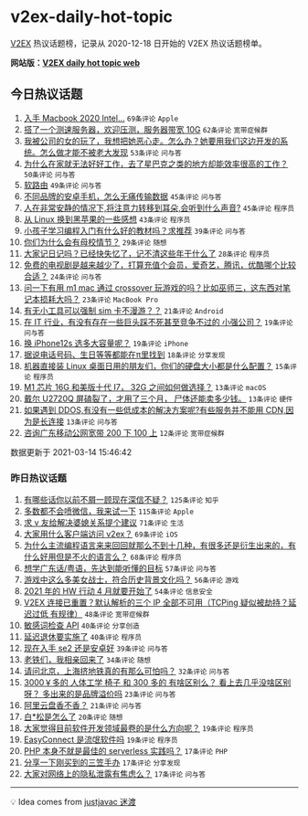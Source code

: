 # v2ex-daily-hot-topic

[V2EX](https://www.v2ex.com/) 热议话题榜，记录从 2020-12-18 日开始的 V2EX 热议话题榜单。

**网站版：[V2EX daily hot topic web](https://boojack.github.io/v2ex-daily-hot-topic-web/)**

## 今日热议话题

<!-- TODAY BEGIN -->

1. [入手 Macbook 2020 Intel...](https://www.v2ex.com/t/761488) `69条评论` `Apple`
1. [搭了一个测速服务器，欢迎压测，服务器带宽 10G](https://www.v2ex.com/t/761503) `62条评论` `宽带症候群`
1. [我被公司的女的玩了，我想把她恶心走。怎么办？她要用我们这边开发的系统。怎么做才能不被老大发现](https://www.v2ex.com/t/761465) `53条评论` `问与答`
1. [为什么在家就无法好好工作，去了星巴克之类的地方却能效率很高的工作？](https://www.v2ex.com/t/761445) `50条评论` `问与答`
1. [软路由](https://www.v2ex.com/t/761443) `49条评论` `问与答`
1. [不同品牌的安卓手机，怎么无痛传输数据](https://www.v2ex.com/t/761471) `45条评论` `问与答`
1. [人在非常安静的情况下,将注意力转移到耳朵,会听到什么声音?](https://www.v2ex.com/t/761549) `45条评论` `程序员`
1. [从 Linux 换到黑苹果的一些感想](https://www.v2ex.com/t/761527) `43条评论` `程序员`
1. [小孩子学习编程入门有什么好的教材吗？求推荐](https://www.v2ex.com/t/761438) `39条评论` `问与答`
1. [你们为什么会有母校情节？](https://www.v2ex.com/t/761595) `29条评论` `随想`
1. [大家记日记吗？已经快失忆了，记不清这些年干什么了](https://www.v2ex.com/t/761594) `28条评论` `程序员`
1. [免费的电视剧是越来越少了，打算充值个会员，爱奇艺，腾讯，优酷哪个比较合适？](https://www.v2ex.com/t/761515) `24条评论` `问与答`
1. [问一下有用 m1 mac 通过 crossover 玩游戏的吗？比如巫师三，这东西对笔记本损耗大吗？](https://www.v2ex.com/t/761470) `23条评论` `MacBook Pro`
1. [有无小工具可以强制 sim 卡不漫游？？](https://www.v2ex.com/t/761541) `21条评论` `Android`
1. [在 IT 行业，有没有存在一些巨头踩不死甚至竞争不过的 小强公司？](https://www.v2ex.com/t/761606) `19条评论` `问与答`
1. [换 iPhone12s 选多大容量呢？](https://www.v2ex.com/t/761433) `19条评论` `iPhone`
1. [据说电话号码、生日等等都能在π里找到](https://www.v2ex.com/t/761484) `18条评论` `分享发现`
1. [机器直接装 Linux 桌面日用的朋友们，你们的硬盘大小都是什么配置？](https://www.v2ex.com/t/761578) `15条评论` `程序员`
1. [M1 芯片 16G 和美版十代 I7， 32G 之间如何做选择？](https://www.v2ex.com/t/761574) `13条评论` `macOS`
1. [戴尔 U2720Q 屏磕裂了，才用了三个月， 尸体还能卖多少钱。](https://www.v2ex.com/t/761536) `13条评论` `硬件`
1. [如果遇到 DDOS,有没有一些低成本的解决方案呢?有些服务并不能用 CDN,因为是长连接](https://www.v2ex.com/t/761518) `13条评论` `问与答`
1. [咨询广东移动公网宽带 200 下 100 上](https://www.v2ex.com/t/761462) `12条评论` `宽带症候群`

数据更新于 2021-03-14 15:46:42

<!-- TODAY END -->

### 昨日热议话题

<!-- YESTERDAY BEGIN -->

1. [有哪些话你以前不屑一顾现在深信不疑？](https://www.v2ex.com/t/761231) `125条评论` `知乎`
1. [多数都不会喷微信，我来试一下](https://www.v2ex.com/t/761262) `115条评论` `Apple`
1. [求 v 友给解决婆媳关系提个建议](https://www.v2ex.com/t/761338) `71条评论` `生活`
1. [大家用什么客户端访问 v2ex？](https://www.v2ex.com/t/761241) `69条评论` `iOS`
1. [为什么主流编程语言来来回回就那么不到十几种，有很多还是衍生出来的，有什么好用但是不火的语言么？](https://www.v2ex.com/t/761304) `68条评论` `程序员`
1. [想学广东话/粤语，先达到能听懂的目标](https://www.v2ex.com/t/761321) `57条评论` `问与答`
1. [游戏中这么多美女战士，符合历史背景文化吗？](https://www.v2ex.com/t/761219) `56条评论` `游戏`
1. [2021 年的 HW 行动 4 月就要开始了](https://www.v2ex.com/t/761372) `54条评论` `信息安全`
1. [V2EX 连接已重置？默认解析的三个 IP 全部不可用（TCPing 疑似被劫持？延迟过低 有规律）](https://www.v2ex.com/t/761226) `48条评论` `宽带症候群`
1. [敏感词检查 API](https://www.v2ex.com/t/761283) `40条评论` `分享创造`
1. [延迟退休要实施了](https://www.v2ex.com/t/761254) `40条评论` `程序员`
1. [现在入手 se2 还是安卓好](https://www.v2ex.com/t/761224) `39条评论` `问与答`
1. [老铁们，我相亲回来了](https://www.v2ex.com/t/761379) `34条评论` `随想`
1. [请问北京，上海挤地铁真的有那么可怕吗？](https://www.v2ex.com/t/761382) `32条评论` `问与答`
1. [3000￥多的 人体工学 椅子 和 300 多的 有啥区别么？ 看上去几乎没啥区别呀？ 多出来的是品牌溢价吗](https://www.v2ex.com/t/761421) `23条评论` `问与答`
1. [阿里云盘香不香？](https://www.v2ex.com/t/761279) `21条评论` `问与答`
1. [白*松是怎么了](https://www.v2ex.com/t/761272) `20条评论` `随想`
1. [大家觉得目前软件开发领域最卷的是什么方向呢？](https://www.v2ex.com/t/761362) `19条评论` `程序员`
1. [EasyConnect 是流氓软件吗](https://www.v2ex.com/t/761277) `19条评论` `程序员`
1. [PHP 本身不就是最佳的 serverless 实践吗？](https://www.v2ex.com/t/761402) `17条评论` `PHP`
1. [分享一下刚买到的三笠手办](https://www.v2ex.com/t/761310) `17条评论` `分享发现`
1. [大家对网络上的隐私泄露有焦虑么？](https://www.v2ex.com/t/761288) `17条评论` `问与答`

<!-- YESTERDAY END -->

---

💡 Idea comes from [justjavac 迷渡](https://github.com/justjavac/)
